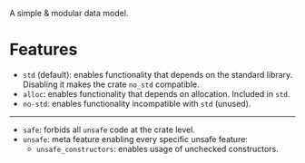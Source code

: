 A simple & modular data model.

# Features

- `std` (default): enables functionality that depends on the standard library.
  Disabling it makes the crate `no_std` compatible.
- `alloc`: enables functionality that depends on allocation. Included in `std`.
- `no-std`: enables functionality incompatible with `std` (unused).

---

- `safe`: forbids all `unsafe` code at the crate level.
- `unsafe`: meta feature enabling every specific unsafe feature:
  - `unsafe_constructors`: enables usage of unchecked constructors.
